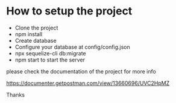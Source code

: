 # How to setup the project
- Clone the project
- npm install
- Create database
- Configure your database at config/config.json
- npx sequelize-cli db:migrate
- npm start to start the server


please check the documentation of the project for more info

https://documenter.getpostman.com/view/13660696/UVC2HpMZ

Thanks
